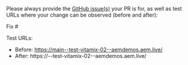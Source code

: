 Please always provide the [GitHub issue(s)](../issues) your PR is for, as well as test URLs where your change can be observed (before and after):

Fix #<gh-issue-id>

Test URLs:
- Before: https://main--test-vitamix-02--aemdemos.aem.live/
- After: https://<branch>--test-vitamix-02--aemdemos.aem.live/
